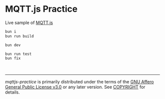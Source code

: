 MQTT.js Practice
========
Live sample of [MQTT.js]

```bash
bun i
bun run build

bun dev

bun run test
bun fix
```

&nbsp;

--------

*mqttjs-practice* is primarily distributed under the terms of the [GNU Affero
General Public License v3.0] or any later version. See [COPYRIGHT] for details.

[MQTT.js]: https://github.com/mqttjs/MQTT.js
[GNU Affero General Public License v3.0]: LICENSE
[COPYRIGHT]: COPYRIGHT
